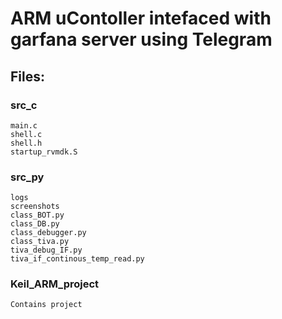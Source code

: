 # ARM uContoller intefaced with garfana server using Telegram
## Files:
### src_c
	main.c
	shell.c
	shell.h
	startup_rvmdk.S
### src_py
	logs
	screenshots
	class_BOT.py
	class_DB.py
	class_debugger.py
	class_tiva.py
	tiva_debug_IF.py
	tiva_if_continous_temp_read.py

### Keil_ARM_project
	Contains project

